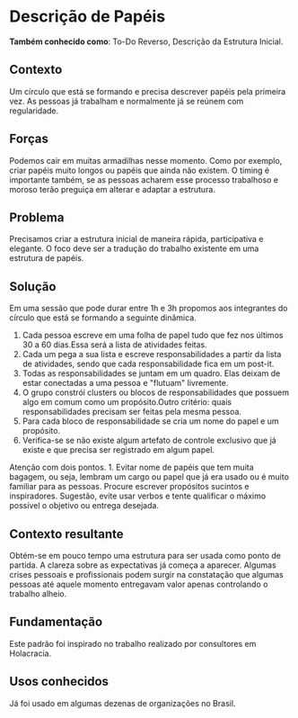 # Descrição de Papéis

**Também conhecido como**: To-Do Reverso, Descrição da Estrutura Inicial.

## Contexto

Um círculo que está se formando e precisa descrever papéis pela primeira vez. As pessoas já trabalham e normalmente já se reúnem com regularidade.

## Forças

Podemos cair em muitas armadilhas nesse momento. Como por exemplo, criar papéis muito longos ou papéis que ainda não existem. O timing é importante também, se as pessoas acharem esse processo trabalhoso e moroso terão preguiça em alterar e adaptar a estrutura.

## Problema

Precisamos criar a estrutura inicial de maneira rápida, participativa e elegante. O foco deve ser a tradução do trabalho existente em uma estrutura de papéis.

## Solução

Em uma sessão que pode durar entre 1h e 3h propomos aos integrantes do círculo que está se formando a seguinte dinâmica.

1. Cada pessoa escreve em uma folha de papel tudo que fez nos últimos 30 a 60 dias.Essa será a lista de atividades feitas.
2. Cada um pega a sua lista e escreve responsabilidades a partir da lista de atividades, sendo que cada responsabilidade fica em um post-it.
3. Todas as responsabilidades se juntam em um quadro. Elas deixam de estar conectadas a uma pessoa e "flutuam" livremente.
4. O grupo constrói clusters ou blocos de responsabilidades que possuem algo em comum como um propósito.Outro critério: quais responsabilidades precisam ser feitas pela mesma pessoa.
5. Para cada bloco de responsabilidade se cria um nome do papel e um propósito.
6. Verifica-se se não existe algum artefato de controle exclusivo que já existe e que precisa ser registrado em algum papel.

Atenção com dois pontos. 1. Evitar nome de papéis que tem muita bagagem, ou seja, lembram um cargo ou papel que já era usado ou é muito familiar para as pessoas. Procure escrever propósitos sucintos e inspiradores. Sugestão, evite usar verbos e tente qualificar o máximo possível o objetivo ou entrega desejada.

## Contexto resultante

Obtém-se em pouco tempo uma estrutura para ser usada como ponto de partida. A clareza sobre as expectativas já começa a aparecer. Algumas crises pessoais e profissionais podem surgir na constatação que algumas pessoas até aquele momento entregavam valor apenas controlando o trabalho alheio.

## Fundamentação

Este padrão foi inspirado no trabalho realizado por consultores em Holacracia.

## Usos conhecidos

Já foi usado em algumas dezenas de organizações no Brasil.

